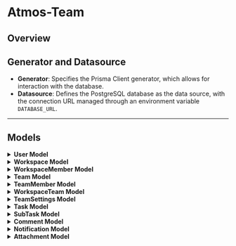 # Atmos-Team

## Overview

## Generator and Datasource

- **Generator**: Specifies the Prisma Client generator, which allows for interaction with the database.
- **Datasource**: Defines the PostgreSQL database as the data source, with the connection URL managed through an environment variable `DATABASE_URL`.

---

## Models

<details>
  <summary><strong>User Model</strong></summary>
  
  Represents the users of the system. Attributes include:
  
  - **id**
  - **name**
  - **email**
  - **role**
  
  **Relationships**:
  - `tasks`
  - `teams`
  - `comments`
  - `notifications`
  - `workspaces`

</details>

<details>
  <summary><strong>Workspace Model</strong></summary>
  
  Represents collaborative workspaces. Attributes include:
  
  - **id**
  - **name**
  
  **Relationships**:
  - `members`
  - `teams`

</details>

<details>
  <summary><strong>WorkspaceMember Model</strong></summary>
  
  Join table for the many-to-many relationship between `User` and `Workspace`. Attributes include:
  
  - **userId**
  - **workspaceId**
  - **role**

</details>

<details>
  <summary><strong>Team Model</strong></summary>
  
  Represents teams within a workspace. Attributes include:
  
  - **id**
  - **name**
  - **description**
  
  **Relationships**:
  - `members`
  - `tasks`
  - `settings`

</details>

<details>
  <summary><strong>TeamMember Model</strong></summary>
  
  Join table for the many-to-many relationship between `User` and `Team`. Additional attributes include:
  
  - **role**
  - **joinedAt**

</details>

<details>
  <summary><strong>WorkspaceTeam Model</strong></summary>
  
  Join table for the many-to-many relationship between `Workspace` and `Team`.

</details>

<details>
  <summary><strong>TeamSettings Model</strong></summary>
  
  Contains settings for teams. Attributes include:
  
  - **defaultAssignee**
  - **visibility**
  - **autoAssignment**

</details>

<details>
  <summary><strong>Task Model</strong></summary>
  
  Represents individual tasks assigned to users or teams. Attributes include:
  
  - **title**
  - **description**
  - **priority**
  - **status**
  
  **Relationships**:
  - `subtasks`
  - `comments`
  - `attachments`

</details>

<details>
  <summary><strong>SubTask Model</strong></summary>
  
  Represents subtasks under a main task. Attributes include:
  
  - **title**
  - **description**
  - **status**
  - **priority**

</details>

<details>
  <summary><strong>Comment Model</strong></summary>
  
  Represents comments on tasks or subtasks. Attributes include:
  
  - **text**
  - **author**
  - **replies**

</details>

<details>
  <summary><strong>Notification Model</strong></summary>
  
  Represents notifications sent to users. Attributes include:
  
  - **type**
  - **title**
  - **message**
  - **isRead**

</details>

<details>
  <summary><strong>Attachment Model</strong></summary>
  
  Represents file attachments to tasks or comments. Attributes include:
  
  - **name**
  - **url**
  - **type**
  - **size**

</details>

